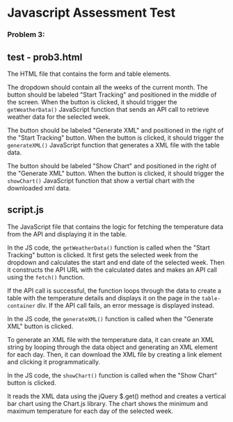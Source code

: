# Javascript Assessment Test

### Problem 3:

## test - prob3.html
The HTML file that contains the form and table elements.

The dropdown should contain all the weeks of the current month.
The button should be labeled "Start Tracking" and positioned in the middle of the screen.
When the button is clicked, it should trigger the `getWeatherData()` JavaScript function that sends an API call to retrieve weather data for the selected week.

The button should be labeled "Generate XML" and positioned in the right of the "Start Tracking" button.
When the button is clicked, it should trigger the `generateXML()` JavaScript function that generates a XML file with the table data.

The button should be labeled "Show Chart" and positioned in the right of the "Generate XML" button.
When the button is clicked, it should trigger the `showChart()` JavaScript function that show a vertial chart with the downloaded xml data.


## script.js
The JavaScript file that contains the logic for fetching the temperature data from the API and displaying it in the table.

In the JS code, the `getWeatherData()` function is called when the "Start Tracking" button is clicked. 
It first gets the selected week from the dropdown and calculates the start and end date of the selected week. 
Then it constructs the API URL with the calculated dates and makes an API call using the `fetch()` function.

If the API call is successful, the function loops through the data to create a table with the temperature details and displays it on the page in the `table-container` div. 
If the API call fails, an error message is displayed instead.

In the JS code, the `generateXML()` function is called when the "Generate XML" button is clicked. 

To generate an XML file with the temperature data, it can create an XML string by looping through the data object and generating an XML element for each day. 
Then, it can download the XML file by creating a link element and clicking it programmatically.

In the JS code, the `showChart()` function is called when the "Show Chart" button is clicked. 

It reads the XML data using the jQuery $.get() method and creates a vertical bar chart using the Chart.js library. 
The chart shows the minimum and maximum temperature for each day of the selected week.



